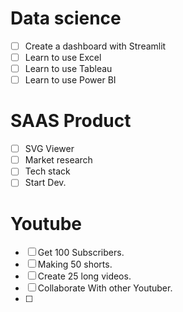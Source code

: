 # Data science
- [ ] Create a dashboard with Streamlit
- [ ] Learn to use Excel 
- [ ] Learn to use Tableau 
- [ ] Learn to use Power BI

# SAAS Product

- [ ] SVG Viewer
- [ ] Market research
- [ ] Tech stack
- [ ] Start Dev.

# Youtube 

- [ ] Get 100 Subscribers.
- [ ] Making 50 shorts.
- [ ] Create 25 long videos.
- [ ] Collaborate With other Youtuber.
- [ ] 

